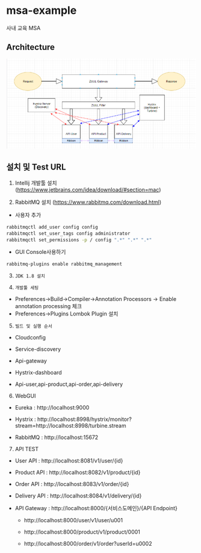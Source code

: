 # msa-example
사내 교육 MSA


## Architecture
![MSA Architecture](./Architecture.PNG)

## 설치 및 Test URL

1. Intellij 개발툴 설치 (https://www.jetbrains.com/idea/download/#section=mac)

2. RabbitMQ 설치 (https://www.rabbitmq.com/download.html)

- 사용자 추가

```sh
rabbitmqctl add_user config config
rabbitmqctl set_user_tags config administrator
rabbitmqctl set_permissions -p / config ".*" ".*" ".*"
```

- GUI Console사용하기
```sh
rabbitmq-plugins enable rabbitmq_management
```

3.     JDK 1.8 설치

4.     개발툴 세팅

  - Preferences->Build->Compiler->Annotation Processors -> Enable annotation processing 체크
  - Preferences->Plugins Lombok Plugin 설치
  

5.     빌드 및 실행 순서

* Cloudconfig

* Service-discovery

* Api-gateway

* Hystrix-dashboard

* Api-user,api-product,api-order,api-delivery


6. WebGUI

 * Eureka : http://localhost:9000

 * Hystrix : http://localhost:8998/hystrix/monitor?stream=http://localhost:8998/turbine.stream

 * RabbitMQ : http://localhost:15672


7. API TEST

 * User API : http://localhost:8081/v1/user/{id}

 * Product API : http://localhost:8082/v1/product/{id}

 * Order API : http://localhost:8083/v1/order/{id}

 * Delivery API : http://localhost:8084/v1/delivery/{id}

 * API Gateway : http://localhost:8000/{서비스도메인}/{API Endpoint}

      *  http://localhost:8000/user/v1/user/u001

      * http://localhost:8000/product/v1/product/0001

      * http://localhost:8000/order/v1/order?userId=u0002
